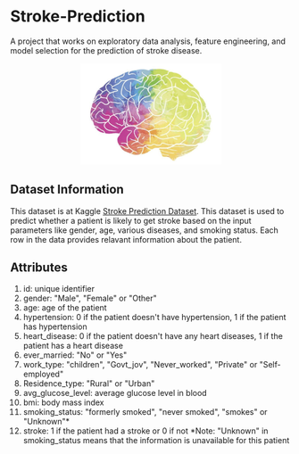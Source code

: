 # Stroke-Prediction
A project that works on exploratory data analysis, feature engineering, and model selection for the prediction of stroke disease.
<center>
  <img src ="Images/brain.jpg" width=50%>
</center>

## Dataset Information
This dataset is at Kaggle [Stroke Prediction Dataset](https://www.kaggle.com/datasets/fedesoriano/stroke-prediction-dataset). This dataset is used to predict whether a patient is likely to get stroke based on the input parameters like gender, age, various diseases, and smoking status. Each row in the data provides relavant information about the patient.
 
## Attributes
1) id: unique identifier
2) gender: "Male", "Female" or "Other"
3) age: age of the patient
4) hypertension: 0 if the patient doesn't have hypertension, 1 if the patient has hypertension
5) heart_disease: 0 if the patient doesn't have any heart diseases, 1 if the patient has a heart disease
6) ever_married: "No" or "Yes"
7) work_type: "children", "Govt_jov", "Never_worked", "Private" or "Self-employed"
8) Residence_type: "Rural" or "Urban"
9) avg_glucose_level: average glucose level in blood
10) bmi: body mass index
11) smoking_status: "formerly smoked", "never smoked", "smokes" or "Unknown"*
12) stroke: 1 if the patient had a stroke or 0 if not
*Note: "Unknown" in smoking_status means that the information is unavailable for this patient

